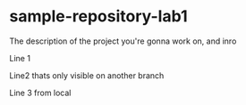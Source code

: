 # sample-repository-lab1
The description of the project you're gonna work on, and inro

Line 1 

Line2 thats only visible on another branch

Line 3 from local
